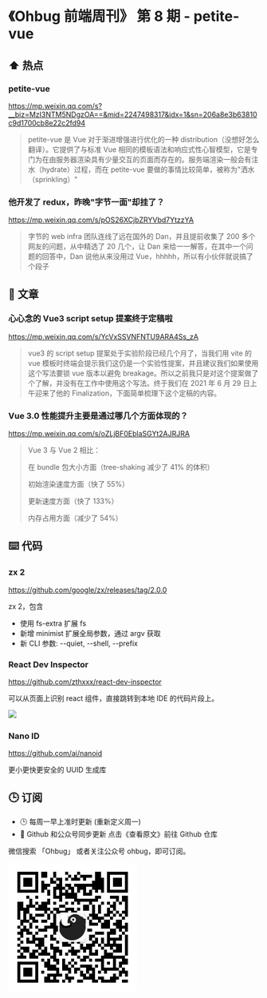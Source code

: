 # 《Ohbug 前端周刊》 第 8 期 - petite-vue

## ⬆️ 热点

### petite-vue

https://mp.weixin.qq.com/s?__biz=MzI3NTM5NDgzOA==&mid=2247498317&idx=1&sn=206a8e3b63810c9d1700cb8e22c2fd94

> petite-vue 是 Vue 对于渐进增强进行优化的一种 distribution（没想好怎么翻译）。它提供了与标准 Vue 相同的模板语法和响应式性心智模型，它是专门为在由服务器渲染具有少量交互的页面而存在的。服务端渲染一般会有注水（hydrate）过程，而在 petite-vue 要做的事情比较简单，被称为"洒水（sprinkling）"

### 他开发了 redux，昨晚"字节一面"却挂了？

https://mp.weixin.qq.com/s/pOS26XCjbZRYVbd7YtzzYA

> 字节的 web infra 团队连线了远在国外的 Dan，并且提前收集了 200 多个网友的问题，从中精选了 20 几个，让 Dan 来给一一解答，在其中一个问题的回答中，Dan 说他从来没用过 Vue，hhhhh，所以有小伙伴就说搞了个段子

## 📝 文章

### 心心念的 Vue3 script setup 提案终于定稿啦

https://mp.weixin.qq.com/s/YcVxSSVNFNTU9ARA4Ss_zA

> vue3 的 script setup 提案处于实验阶段已经几个月了，当我们用 vite 的 vue 模板时终端会提示我们这仍是一个实验性提案，并且建议我们如果使用这个写法要锁 vue 版本以避免 breakage。所以之前我只是对这个提案做了个了解，并没有在工作中使用这个写法。终于我们在 2021 年 6 月 29 日上午迎来了他的 Finalization，下面简单梳理下这个定稿的内容。

### Vue 3.0 性能提升主要是通过哪几个方面体现的？

https://mp.weixin.qq.com/s/oZLjBF0EblaSGYt2AJRJRA

> Vue 3 与 Vue 2 相比：
>
> 在 bundle 包大小方面（tree-shaking 减少了 41% 的体积）
>
> 初始渲染速度方面（快了 55%）
>
> 更新速度方面（快了 133%）
>
> 内存占用方面（减少了 54%）

## ⌨️ 代码

### zx 2

https://github.com/google/zx/releases/tag/2.0.0

zx 2，包含

- 使用 fs-extra 扩展 fs
- 新增 minimist 扩展全局参数，通过 argv 获取
- 新 CLI 参数: --quiet, --shell, --prefix

### React Dev Inspector

https://github.com/zthxxx/react-dev-inspector

可以从页面上识别 react 组件，直接跳转到本地 IDE 的代码片段上。

![](https://react-dev-inspector.zthxxx.me/images/inspect.gif)

### Nano ID

https://github.com/ai/nanoid

更小更快更安全的 UUID 生成库

## 🕒 订阅

- 🕒 每周一早上准时更新 (重新定义周一)
- 👋 Github 和公众号同步更新 点击《查看原文》前往 Github 仓库

微信搜索 「Ohbug」 或者关注公众号 ohbug，即可订阅。

![](https://raw.githubusercontent.com/ohbug-org/weekly/main/qrcode.jpg)
